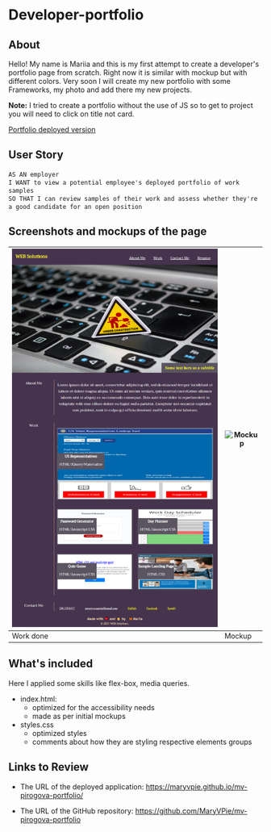 # Developer-portfolio

## About
Hello! My name is Mariia and this is my first attempt to create a developer's portfolio page from scratch. Right now it is similar with mockup but with different colors. Very soon I will create my new portfolio with some Frameworks, my photo and add there my new projects. 

**Note:** I tried to create a portfolio without the use of JS so to get to project you will need to click on title not card.

[Portfolio deployed version](https://maryvpie.github.io/mv-pirogova-portfolio/)

## User Story

```
AS AN employer
I WANT to view a potential employee's deployed portfolio of work samples
SO THAT I can review samples of their work and assess whether they're a good candidate for an open position
```

## Screenshots and mockups of the page

|<img src=".\img/screencapture-file-C-Users-MaryV-Desktop-BOOTCAMP-my-homework-week2-mv-pirogova-portfolio-index-html-2021-07-08-12_56_03.png" width="500" height="750" alt="Homepage"/>| <img src=".\img/02-advanced-css-desktop.png" width="500" height="550" alt="Mockup"/> |
| --- | --- |
|  Work done | Mockup |



## What's included

Here I applied some skills like flex-box, media queries.

- index.html:
  - optimized for the accessibility needs
  - made as per initial mockups
- styles.css
  - optimized styles
  - comments about how they are styling respective elements groups

## Links to Review

* The URL of the deployed application: https://maryvpie.github.io/mv-pirogova-portfolio/

* The URL of the GitHub repository: https://github.com/MaryVPie/mv-pirogova-portfolio

